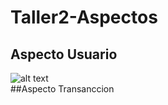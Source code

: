 # Taller2-Aspectos
## Aspecto Usuario
![alt text](https://imgur.com/IjEgggt.png) \
##Aspecto Transanccion